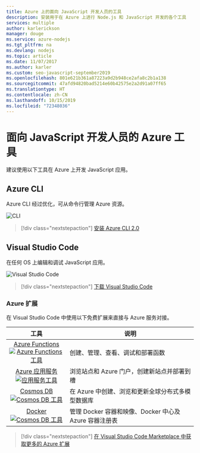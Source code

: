 ```yaml
---
title: Azure 上的面向 JavaScript 开发人员的工具
description: 安装用于在 Azure 上进行 Node.js 和 JavaScript 开发的各个工具
services: multiple
author: karlerickson
manager: douge
ms.service: azure-nodejs
ms.tgt_pltfrm: na
ms.devlang: nodejs
ms.topic: article
ms.date: 11/07/2017
ms.author: karler
ms.custom: seo-javascript-september2019
ms.openlocfilehash: 801e621b361a87223a9d2b948ce2afa8c2b1a138
ms.sourcegitcommit: 47afd94820bad5214e60b42575e2a2d91a07ff65
ms.translationtype: HT
ms.contentlocale: zh-CN
ms.lasthandoff: 10/15/2019
ms.locfileid: "72348036"
---
```

# <a name="azure-tools-for-javascript-developers"></a>面向 JavaScript 开发人员的 Azure 工具
建议使用以下工具在 Azure 上开发 JavaScript 应用。

## <a name="azure-cli"></a>Azure CLI
Azure CLI 经过优化，可从命令行管理 Azure 资源。

![CLI](media/node-azure-tools/cli.png)
 
> [!div class="nextstepaction"]
> [安装 Azure CLI 2.0](/cli/azure/install-az-cli2)

## <a name="visual-studio-code"></a>Visual Studio Code
在任何 OS 上编辑和调试 JavaScript 应用。

![Visual Studio Code](media/node-azure-tools/vs-code.png)

> [!div class="nextstepaction"]
> [下载 Visual Studio Code](https://code.visualstudio.com)

### <a name="azure-extensions"></a>Azure 扩展
在 Visual Studio Code 中使用以下免费扩展来直接与 Azure 服务对接。

| 工具 | 说明  |
|:---------:|---------|
| [Azure Functions](https://marketplace.visualstudio.com/items?itemName=ms-azuretools.vscode-azurefunctions) <br> [![Azure Functions 工具](media/node-azure-tools/icon-azure-functions.png)](https://marketplace.visualstudio.com/items?itemName=ms-azuretools.vscode-azurefunctions) | 创建、管理、查看、调试和部署函数|
| [Azure 应用服务](https://marketplace.visualstudio.com/items?itemName=ms-azuretools.vscode-azureappservice) <br> [![应用服务工具](media/node-azure-tools/icon-azure-app-service.png)](https://marketplace.visualstudio.com/items?itemName=ms-azuretools.vscode-azureappservice) | 浏览站点和 Azure 门户，创建新站点并部署到槽 |
| [Cosmos DB](https://marketplace.visualstudio.com/items?itemName=ms-azuretools.vscode-cosmosdb)  <br> [![Cosmos DB 工具](media/node-azure-tools/icon-cosmos-db.png)](https://marketplace.visualstudio.com/items?itemName=ms-azuretools.vscode-cosmosdb)| 在 Azure 中创建、浏览和更新全球分布式多模型数据库 |
| [Docker](https://marketplace.visualstudio.com/items?itemName=formulahendry.docker-explorer)   <br> [![Cosmos DB 工具](media/node-azure-tools/icon-docker.png)](https://marketplace.visualstudio.com/items?itemName=formulahendry.docker-explorer)| 管理 Docker 容器和映像、Docker 中心及 Azure 容器注册表 |

> [!div class="nextstepaction"]
> [在 Visual Studio Code Marketplace 中获取更多的 Azure 扩展](https://marketplace.visualstudio.com/search?term=azure&target=VSCode&category=All%20categories&sortBy=Relevance)
